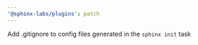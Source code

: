 ```yaml
---
'@sphinx-labs/plugins': patch
---
```


Add .gitignore to config files generated in the `sphinx init` task
